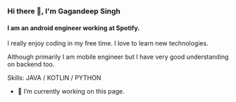 ### Hi there 👋, I'm Gagandeep Singh
#### I am an android engineer working at Spotify.
I really enjoy coding in my free time. I love to learn new technologies.

Although primarily I am mobile engineer but I have very good understanding on backend too.

Skills: JAVA / KOTLIN / PYTHON

- 🔭 I’m currently working on this page. 




